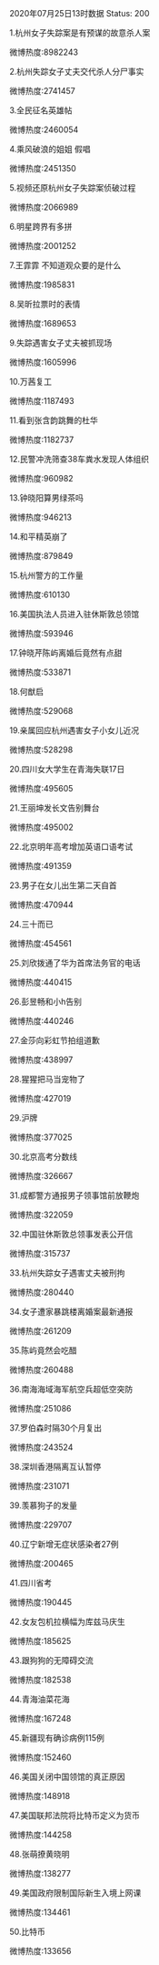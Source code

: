 2020年07月25日13时数据
Status: 200

1.杭州女子失踪案是有预谋的故意杀人案

微博热度:8982243

2.杭州失踪女子丈夫交代杀人分尸事实

微博热度:2741457

3.全民征名英雄帖

微博热度:2460054

4.乘风破浪的姐姐 假唱

微博热度:2451350

5.视频还原杭州女子失踪案侦破过程

微博热度:2066989

6.明星跨界有多拼

微博热度:2001252

7.王霏霏 不知道观众要的是什么

微博热度:1985831

8.吴昕拉票时的表情

微博热度:1689653

9.失踪遇害女子丈夫被抓现场

微博热度:1605996

10.万茜复工

微博热度:1187493

11.看到张含韵跳舞的杜华

微博热度:1182737

12.民警冲洗筛查38车粪水发现人体组织

微博热度:960982

13.钟晓阳算男绿茶吗

微博热度:946213

14.和平精英崩了

微博热度:879849

15.杭州警方的工作量

微博热度:610130

16.美国执法人员进入驻休斯敦总领馆

微博热度:593946

17.钟晓芹陈屿离婚后竟然有点甜

微博热度:533871

18.何猷启

微博热度:529068

19.亲属回应杭州遇害女子小女儿近况

微博热度:528298

20.四川女大学生在青海失联17日

微博热度:495605

21.王丽坤发长文告别舞台

微博热度:495002

22.北京明年高考增加英语口语考试

微博热度:491359

23.男子在女儿出生第二天自首

微博热度:470944

24.三十而已

微博热度:454561

25.刘欣拨通了华为首席法务官的电话

微博热度:440415

26.彭昱畅和小h告别

微博热度:440246

27.金莎向彩虹节拍组道歉

微博热度:438997

28.猩猩把马当宠物了

微博热度:427019

29.沪牌

微博热度:377025

30.北京高考分数线

微博热度:326667

31.成都警方通报男子领事馆前放鞭炮

微博热度:322059

32.中国驻休斯敦总领事发表公开信

微博热度:315737

33.杭州失踪女子遇害丈夫被刑拘

微博热度:280440

34.女子遭家暴跳楼离婚案最新通报

微博热度:261209

35.陈屿竟然会吃醋

微博热度:260488

36.南海海域海军航空兵超低空突防

微博热度:251086

37.罗伯森时隔30个月复出

微博热度:243524

38.深圳香港隔离互认暂停

微博热度:231071

39.羡慕狗子的发量

微博热度:229707

40.辽宁新增无症状感染者27例

微博热度:200465

41.四川省考

微博热度:190445

42.女友包机拉横幅为库兹马庆生

微博热度:185625

43.跟狗狗的无障碍交流

微博热度:182538

44.青海油菜花海

微博热度:167248

45.新疆现有确诊病例115例

微博热度:152460

46.美国关闭中国领馆的真正原因

微博热度:148918

47.美国联邦法院将比特币定义为货币

微博热度:144258

48.张萌撩黄晓明

微博热度:138277

49.美国政府限制国际新生入境上网课

微博热度:134461

50.比特币

微博热度:133656

